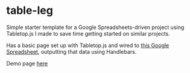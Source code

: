 # table-leg

Simple starter template for a Google Spreadsheets-driven project using Tabletop.js I made to save time getting started on similar projects. 

Has a basic page set up with Tabletop.js and wired to [this Google Spreadsheet](https://docs.google.com/spreadsheets/d/12Gtjc00RaSKo7cYYiYks9yxL7ptwnThH9EYzOvOpVgs/pubhtml), outputting that data using Handlebars. 

Demo page [here](http://justinallen.us/lab/table-leg)